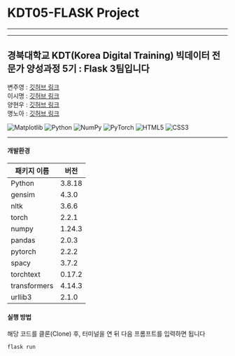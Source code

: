 # KDT05-FLASK Project

<hr/>

<hr/>

## 경북대학교 KDT(Korea Digital Training) 빅데이터 전문가 양성과정 5기 : Flask 3팀입니다

변주영 : [깃허브 링크](https://github.com/5amriley)  
이시명 : [깃허브 링크](https://github.com/juugii-ho)  
양현우 : [깃허브 링크](https://github.com/daat1996)  
명노아 : [깃허브 링크](https://github.com/noah2397)

![Matplotlib](https://img.shields.io/badge/Matplotlib-%23ffffff.svg?style=for-the-badge&logo=Matplotlib&logoColor=black)
![Python](https://img.shields.io/badge/python-3670A0?style=for-the-badge&logo=python&logoColor=ffdd54)
![NumPy](https://img.shields.io/badge/numpy-%23013243.svg?style=for-the-badge&logo=numpy&logoColor=white)
![PyTorch](https://img.shields.io/badge/PyTorch-%23EE4C2C.svg?style=for-the-badge&logo=PyTorch&logoColor=white)
![HTML5](https://img.shields.io/badge/html5-%23E34F26.svg?style=for-the-badge&logo=html5&logoColor=white)
![CSS3](https://img.shields.io/badge/css3-%231572B6.svg?style=for-the-badge&logo=css3&logoColor=white)

<hr/>

#### 개발환경

| 패키지 이름  | 버전   |
| ------------ | ------ |
| Python       | 3.8.18 |
| gensim       | 4.3.0 |
| nltk  | 3.6.6  |
| torch        | 2.2.1  |
| numpy    | 1.24.3  |
| pandas | 2.0.3  |
| pytorch  | 2.2.2 |
| spacy | 3.7.2 |
| torchtext | 0.17.2|
| transformers | 4.14.3 |
| urllib3 | 2.1.0 |

#### 실행 방법

해당 코드를 클론(Clone) 후, 터미널을 연 뒤 다음 프롬프트를 입력하면 됩니다     
```
flask run
```
